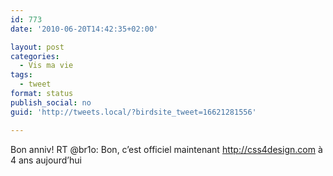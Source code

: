 ```yaml
---
id: 773
date: '2010-06-20T14:42:35+02:00'

layout: post
categories:
  - Vis ma vie
tags:
  - tweet
format: status
publish_social: no
guid: 'http://tweets.local/?birdsite_tweet=16621281556'

---
```


Bon anniv! RT @br1o: Bon, c’est officiel maintenant http://css4design.com à 4 ans aujourd’hui